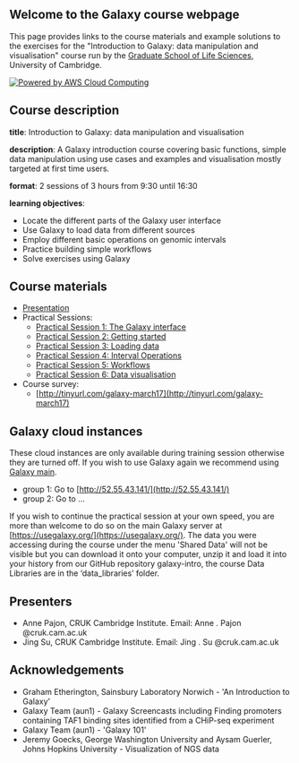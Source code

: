 ## Welcome to the Galaxy course webpage

This page provides links to the course materials and example solutions to the exercises for the "Introduction to Galaxy: data manipulation and visualisation" course run by the [Graduate School of Life Sciences](http://www.training.cam.ac.uk/gsls/), University of Cambridge.

[![Powered by AWS Cloud Computing](http://awsmedia.s3.amazonaws.com/AWS_Logo_PoweredBy_127px.png)](http://aws.amazon.com/what-is-cloud-computing)

## Course description

**title**: Introduction to Galaxy: data manipulation and visualisation

**description**: A Galaxy introduction course covering basic functions, simple data manipulation using use cases and examples and visualisation mostly targeted at first time users.

**format**: 2 sessions of 3 hours from 9:30 until 16:30

**learning objectives**:
* Locate the different parts of the Galaxy user interface
* Use Galaxy to load data from different sources
* Employ different basic operations on genomic intervals
* Practice building simple workflows
* Solve exercises using Galaxy

## Course materials

* [Presentation](http://goo.gl/uUUYZa)
* Practical Sessions:
  * [Practical Session 1: The Galaxy interface](galaxy_intro_session1.md)
  * [Practical Session 2: Getting started](galaxy_intro_session2.md)
  * [Practical Session 3: Loading data](galaxy_intro_session3.md)
  * [Practical Session 4: Interval Operations](galaxy_intro_session4.md)
  * [Practical Session 5: Workflows](galaxy_intro_session5.md)
  * [Practical Session 6: Data visualisation](galaxy_intro_session6.md)
* Course survey:
  * [http://tinyurl.com/galaxy-march17](http://tinyurl.com/galaxy-march17)

## Galaxy cloud instances

These cloud instances are only available during training session otherwise they are turned off. If you wish to use Galaxy again we recommend using [Galaxy main](https://usegalaxy.org/).

* group 1: Go to [http://52.55.43.141/](http://52.55.43.141/)
* group 2: Go to ...

If you wish to continue the practical session at your own speed, you are more than welcome to do so on the main Galaxy server at [https://usegalaxy.org/](https://usegalaxy.org/). The data you were accessing during the course under the menu 'Shared Data' will not be visible but you can download it onto your computer, unzip it and load it into your history from our GitHub repository galaxy-intro, the course Data Libraries are in the ‘data_libraries’ folder.

## Presenters

* Anne Pajon, CRUK Cambridge Institute. Email: Anne . Pajon @cruk.cam.ac.uk
* Jing Su, CRUK Cambridge Institute. Email: Jing . Su @cruk.cam.ac.uk

## Acknowledgements

* Graham Etherington, Sainsbury Laboratory Norwich - 'An Introduction to Galaxy'
* Galaxy Team (aun1) - Galaxy Screencasts including Finding promoters containing TAF1 binding sites identified from a CHiP-seq experiment
* Galaxy Team (aun1) - 'Galaxy 101'
* Jeremy Goecks, George Washington University and Aysam Guerler, Johns Hopkins University - Visualization of NGS data
